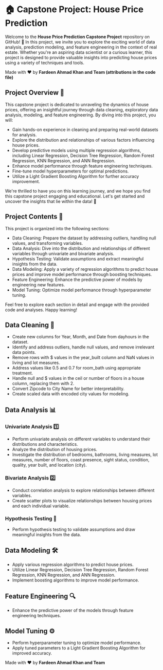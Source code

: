 
# 🏠 Capstone Project: House Price Prediction

Welcome to the **House Price Prediction Capstone Project** repository on GitHub! 🎉 In this project, we invite you to explore the exciting world of data analysis, prediction modeling, and feature engineering in the context of real estate. Whether you're an aspiring data scientist or a curious learner, this project is designed to provide valuable insights into predicting house prices using a variety of techniques and tools.

Made with :heart: by **Fardeen Ahmad Khan and Team (attributions in the code file)**

## Project Overview 🌟

This capstone project is dedicated to unraveling the dynamics of house prices, offering an insightful journey through data cleaning, exploratory data analysis, modeling, and feature engineering. By diving into this project, you will:
- Gain hands-on experience in cleaning and preparing real-world datasets for analysis.
- Explore the distribution and relationships of various factors influencing house prices.
- Develop predictive models using multiple regression algorithms, including Linear Regression, Decision Tree Regression, Random Forest Regression, KNN Regression, and ANN Regression.
- Enhance model performance through feature engineering techniques.
- Fine-tune model hyperparameters for optimal predictions.
- Utilize a Light Gradient Boosting Algorithm for further accuracy improvement.

We're thrilled to have you on this learning journey, and we hope you find this capstone project engaging and educational. Let's get started and uncover the insights that lie within the data! 🚀

## Project Contents 📁

This project is organized into the following sections:
- Data Cleaning: Prepare the dataset by addressing outliers, handling null values, and transforming variables.
- Data Analysis: Dive into the distribution and relationships of different variables through univariate and bivariate analysis.
- Hypothesis Testing: Validate assumptions and extract meaningful insights from the data.
- Data Modeling: Apply a variety of regression algorithms to predict house prices and improve model performance through boosting techniques.
- Feature Engineering: Enhance the predictive power of models by engineering new features.
- Model Tuning: Optimize model performance through hyperparameter tuning.

Feel free to explore each section in detail and engage with the provided code and analyses. Happy learning!


## Data Cleaning 🧹
- Create new columns for Year, Month, and Date from dayhours in the dataset.
- Identify and address outliers, handle null values, and remove irrelevant data points.
- Remove rows with $ values in the year_built column and NaN values in living and lot measures.
- Address values like 0.5 and 0.7 for room_bath using appropriate treatment.
- Handle null and $ values in the ceil or number of floors in a house column, replacing them with 2.
- Convert Zipcode to City Name for better interpretability.
- Create scaled data with encoded city values for modeling.

## Data Analysis 📊

### Univariate Analysis 1️⃣
- Perform univariate analysis on different variables to understand their distributions and characteristics.
- Analyze the distribution of housing prices.
- Investigate the distribution of bedrooms, bathrooms, living measures, lot measures, number of floors, coast presence, sight status, condition, quality, year built, and location (city).

### Bivariate Analysis 2️⃣
- Conduct correlation analysis to explore relationships between different variables.
- Create scatter plots to visualize relationships between housing prices and each individual variable.

### Hypothesis Testing 🔬
- Perform hypothesis testing to validate assumptions and draw meaningful insights from the data.

## Data Modeling 🛠️
- Apply various regression algorithms to predict house prices.
- Utilize Linear Regression, Decision Tree Regression, Random Forest Regression, KNN Regression, and ANN Regression.
- Implement boosting algorithms to improve model performance.

## Feature Engineering 🔍
- Enhance the predictive power of the models through feature engineering techniques.

## Model Tuning ⚙️
- Perform hyperparameter tuning to optimize model performance.
- Apply tuned parameters to a Light Gradient Boosting Algorithm for improved accuracy.

Made with :heart: by **Fardeen Ahmad Khan and Team**
